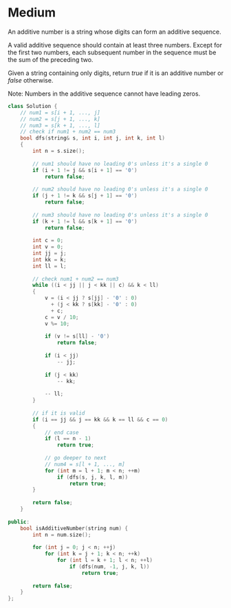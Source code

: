 # Medium

An additive number is a string whose digits can form an additive sequence.

A valid additive sequence should contain at least three numbers. Except for the first two numbers, each subsequent number in the sequence must be the sum of the preceding two.

Given a string containing only digits, return $true$ if it is an additive number or $false$ otherwise.

Note: Numbers in the additive sequence cannot have leading zeros.

```cpp
class Solution {
    // num1 = s[i + 1, ..., j]
    // num2 = s[j + 1, ..., k]
    // num3 = s[k + 1, ..., l]
    // check if num1 + num2 == num3
    bool dfs(string& s, int i, int j, int k, int l)
    {
        int n = s.size();
        
        // num1 should have no leading 0's unless it's a single 0
        if (i + 1 != j && s[i + 1] == '0')
            return false;
        
        // num2 should have no leading 0's unless it's a single 0
        if (j + 1 != k && s[j + 1] == '0')
            return false;
        
        // num3 should have no leading 0's unless it's a single 0
        if (k + 1 != l && s[k + 1] == '0')
            return false;
        
        int c = 0;
        int v = 0;
        int jj = j;
        int kk = k;
        int ll = l;
        
        // check num1 + num2 == num3
        while ((i < jj || j < kk || c) && k < ll)
        {
            v = (i < jj ? s[jj] - '0' : 0)
              + (j < kk ? s[kk] - '0' : 0)
              + c;
            c = v / 10;
            v %= 10;
            
            if (v != s[ll] - '0')
                return false;
            
            if (i < jj)
                -- jj;
            
            if (j < kk)
                -- kk;
            
            -- ll;
        }
        
        // if it is valid
        if (i == jj && j == kk && k == ll && c == 0)
        {
            // end case
            if (l == n - 1)
                return true;
            
            // go deeper to next 
            // num4 = s[l + 1, ..., m]
            for (int m = l + 1; m < n; ++m)
                if (dfs(s, j, k, l, m))
                    return true;
        }
        
        return false;
    }
    
public:
    bool isAdditiveNumber(string num) {
        int n = num.size();
        
        for (int j = 0; j < n; ++j)
            for (int k = j + 1; k < n; ++k)
                for (int l = k + 1; l < n; ++l)
                    if (dfs(num, -1, j, k, l))
                        return true;
        
        return false;
    }
};
```
